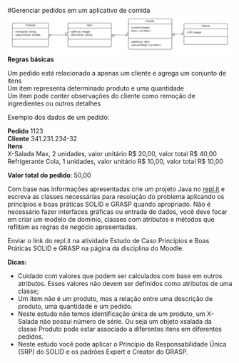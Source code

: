 #Gerenciar pedidos em um aplicativo de comida
![alt text](UML%20-%20projeto%20LG2A2.png)
**Regras básicas**

Um pedido está relacionado a apenas um cliente e agrega um conjunto de itens  
Um item representa determinado produto e uma quantidade   
Um item pode conter observações do cliente como remoção de ingredientes ou outros detalhes

Exemplo dos dados de um pedido:

**Pedido** 1123  
**Cliente** 341.231.234-32  
**Itens**  
X-Salada Max, 2 unidades, valor unitário R$ 20,00, valor total R$ 40,00  
Refrigerante Cola, 1 unidades, valor unitário R$ 10,00, valor total R$ 10,00

**Valor total do pedido**: 50,00

Com base nas informações apresentadas crie um projeto Java no [repl.it](http://repl.it) e escreva as classes necessárias para resolução do problema aplicando os princípios e boas práticas SOLID e GRASP quando apropriado. Não é necessário fazer interfaces gráficas ou entrada de dados, você deve focar em criar um modelo de domínio, classes com atributos e métodos que reflitam as regras de negócio apresentadas. 

Enviar o link do repl.it na atividade Estudo de Caso Princípios e Boas Práticas SOLID e GRASP na página da disciplina do Moodle.

**Dicas:**

- Cuidado com valores que podem ser calculados com base em outros atributos. Esses valores não devem ser definidos como atributos de uma classe;
- Um item não é um produto, mas a relação entre uma descrição de produto, uma quantidade e um pedido.
- Neste estudo não temos identificação única de um produto, um X-Salada não possui número de série. Ou seja um objeto xsalada da classe Produto pode estar associado a diferentes itens em diferentes pedidos.
- Neste estudo você pode aplicar o Princípio da Responsabilidade Única (SRP) do SOLID e os padrões Expert e Creator do GRASP.